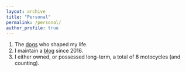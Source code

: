 ```yaml
---
layout: archive
title: "Personal"
permalink: /personal/
author_profile: true
---
```



1. The [dogs](https://photos.app.goo.gl/8h2sqHtPE785u8Y99) who shaped my life.
2. I maintain a [blog](https://systopia.wordpress.com/) since 2016.
3. I either owned, or possessed long-term, a total of 8 motocycles (and counting).
